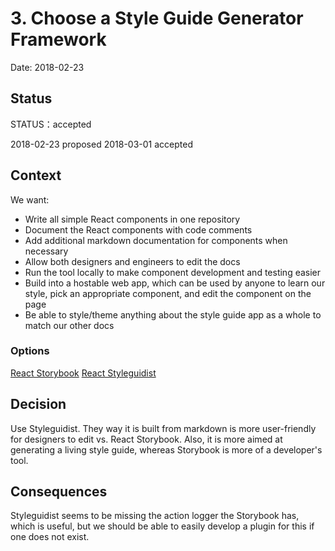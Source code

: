 # 3. Choose a Style Guide Generator Framework

Date: 2018-02-23

## Status

STATUS：accepted

2018-02-23 proposed
2018-03-01 accepted

## Context

We want:

- Write all simple React components in one repository
- Document the React components with code comments
- Add additional markdown documentation for components when necessary
- Allow both designers and engineers to edit the docs
- Run the tool locally to make component development and testing easier
- Build into a hostable web app, which can be used by anyone to learn our style, pick an appropriate component, and edit the component on the page
- Be able to style/theme anything about the style guide app as a whole to match our other docs

### Options

[React Storybook](https://storybook.js.org/)
[React Styleguidist](https://react-styleguidist.js.org/)

## Decision

Use Styleguidist. They way it is built from markdown is more user-friendly for designers to edit vs. React Storybook. Also, it is more aimed at generating a living style guide, whereas Storybook is more of a developer's tool.

## Consequences

Styleguidist seems to be missing the action logger the Storybook has, which is useful, but we should be able to easily develop a plugin for this if one does not exist.
